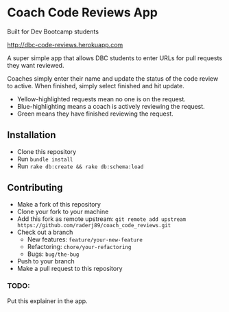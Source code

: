 # Coach Code Reviews App

Built for Dev Bootcamp students

http://dbc-code-reviews.herokuapp.com

A super simple app that allows DBC students to enter URLs for pull requests they want reviewed.

Coaches simply enter their name and update the status of the code review to active. When finished, simply select finished and hit update.

- Yellow-highlighted requests mean no one is on the request.
- Blue-highlighting means a coach is actively reviewing the request.
- Green means they have finished reviewing the request.

## Installation

- Clone this repository
- Run `bundle install`
- Run `rake db:create && rake db:schema:load`

## Contributing

- Make a fork of this repository
- Clone your fork to your machine
- Add this fork as remote upstream: `git remote add upstream https://github.com/raderj89/coach_code_reviews.git`
- Check out a branch
  - New features: `feature/your-new-feature`
  - Refactoring: `chore/your-refactoring`
  - Bugs: `bug/the-bug`
- Push to your branch
- Make a pull request to this repository

### TODO:

Put this explainer in the app.
